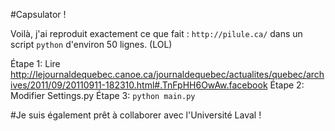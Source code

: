 #Capsulator !

Voilà, j'ai reproduit exactement ce que fait : `http://pilule.ca/` dans un script `python` d'environ 50 lignes.
(LOL)

Étape 1: Lire http://lejournaldequebec.canoe.ca/journaldequebec/actualites/quebec/archives/2011/09/20110911-182310.html#.TnFpHH6OwAw.facebook
Étape 2: Modifier Settings.py
Étape 3: `python main.py`

#Je suis également prêt à collaborer avec l'Université Laval !
